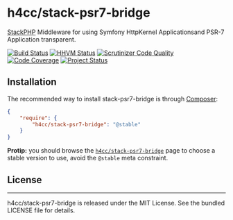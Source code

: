 # h4cc/stack-psr7-bridge


[StackPHP](http://stackphp.com/) Middleware for using Symfony HttpKernel Applicationsand PSR-7 Application transparent.

[![Build Status](https://travis-ci.org/h4cc/stack-psr7-bridge.svg)](https://travis-ci.org/h4cc/stack-psr7-bridge)
[![HHVM Status](http://hhvm.h4cc.de/badge/h4cc/stack-psr7-bridge.svg)](http://hhvm.h4cc.de/package/h4cc/stack-psr7-bridge)
[![Scrutinizer Code Quality](https://scrutinizer-ci.com/g/h4cc/stack-psr7-bridge/badges/quality-score.png)](https://scrutinizer-ci.com/g/h4cc/stack-psr7-bridge/)
[![Code Coverage](https://scrutinizer-ci.com/g/h4cc/stack-psr7-bridge/badges/coverage.svg)](https://scrutinizer-ci.com/g/h4cc/stack-psr7-bridge/)
[![Project Status](http://stillmaintained.com/h4cc/stack-psr7-bridge.svg)](http://stillmaintained.com/h4cc/stack-psr7-bridge)


## Installation

The recommended way to install stack-psr7-bridge is through [Composer](http://getcomposer.org/):

``` json
{
    "require": {
        "h4cc/stack-psr7-bridge": "@stable"
    }
}
```

**Protip:** you should browse the [`h4cc/stack-psr7-bridge`](https://packagist.org/packages/h4cc/stack-psr7-bridge)
page to choose a stable version to use, avoid the `@stable` meta constraint.


## License
-------

h4cc/stack-psr7-bridge is released under the MIT License. See the bundled LICENSE file for details.
